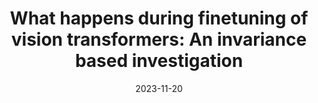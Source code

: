 ---
title: "What happens during finetuning of vision transformers: An invariance based investigation"
collection: publications
category: conferences
permalink: /publication/2023-11-20-shared_inv_vision
excerpt: 'Pretraining induces transferable invariances, which are retained in shallow layers and compressed during finetuning, shedding light on why pretrained models excel.'
date: 2023-11-20
venue: 'Conference on Lifelong Learning Agents (CoLLAs)'
paperurl: 'https://lifelong-ml.cc/Conferences/2023/acceptedpapersandvideos/conf-2023-68'
citation: 'Merlin, Gabriele, et al. "What happens during finetuning of vision transformers: An invariance based investigation." <i>Conference on Lifelong Learning Agents. PMLR, 2023</i>.'
authors: Gabriele Merlin, Vedant Nanda, Ruchit Rawal, Mariya Toneva
---